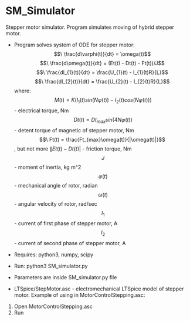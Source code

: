 # SM_Simulator
Stepper motor simulator. Program simulates moving of hybrid stepper motor.
 - Program solves system of ODE for stepper motor:
$$\ \frac{d\varphi(t)}{dt} = \omega(t)$$
$$\ \frac{d\omega(t)}{dt} = (Et(t) - Dt(t) - Ft(t))/J$$
$$\ \frac{dI_{1}(t)}{dt} = \frac{U_{1}(t) - I_{1}(t)R}{L}$$
$$\ \frac{dI_{2}(t)}{dt} = \frac{U_{2}(t) - I_{2}(t)R}{L}$$
where:
$$\ M(t) = K(I_{1}(t)sin(N\varphi(t)) - I_{2}(t)cos(N\varphi(t)))$$ - electrical torque, Nm
$$\ Dt(t) = Dt_{max} sin(4N\varphi(t))$$ - detent torque of magnetic of stepper motor, Nm
$$\ Ft(t) = \frac{Ft_{max}\omega(t)}{|\omega(t)|}$$, but not more $\|Et(t) - Dt(t)|$ - friction torque, Nm
$$\ J$$ - moment of inertia, kg m^2
$$\ \varphi(t)$$ - mechanical angle of rotor, radian
$$\ \omega(t)$$ - angular velocity of rotor, rad/sec
$$\ I_{1}$$ - current of first phase of stepper motor, A
$$\ I_{2}$$ - current of second phase of stepper motor, A

 - Requires: python3, numpy, scipy
 - Run:
python3 SM_simulator.py
 - Parameters are inside SM_simulator.py file
 
 - LTSpice/StepMotor.asc - electromechanical LTSpice model of stepper motor. Example of using in MotorControlStepping.asc:
1. Open MotorControlStepping.asc
2. Run
